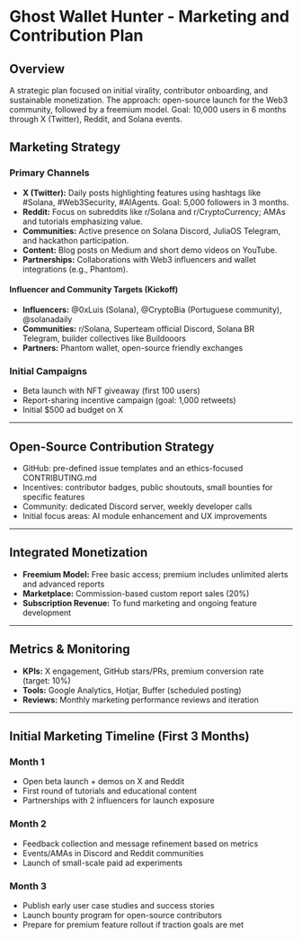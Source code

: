 # Ghost Wallet Hunter - Marketing and Contribution Plan

## Overview

A strategic plan focused on initial virality, contributor onboarding, and sustainable monetization. The approach: open-source launch for the Web3 community, followed by a freemium model. Goal: 10,000 users in 6 months through X (Twitter), Reddit, and Solana events.

## Marketing Strategy

### Primary Channels

* **X (Twitter):** Daily posts highlighting features using hashtags like #Solana, #Web3Security, #AIAgents. Goal: 5,000 followers in 3 months.
* **Reddit:** Focus on subreddits like r/Solana and r/CryptoCurrency; AMAs and tutorials emphasizing value.
* **Communities:** Active presence on Solana Discord, JuliaOS Telegram, and hackathon participation.
* **Content:** Blog posts on Medium and short demo videos on YouTube.
* **Partnerships:** Collaborations with Web3 influencers and wallet integrations (e.g., Phantom).

#### Influencer and Community Targets (Kickoff)

* **Influencers:** @0xLuis (Solana), @CryptoBia (Portuguese community), @solanadaily
* **Communities:** r/Solana, Superteam official Discord, Solana BR Telegram, builder collectives like Buildooors
* **Partners:** Phantom wallet, open-source friendly exchanges

### Initial Campaigns

* Beta launch with NFT giveaway (first 100 users)
* Report-sharing incentive campaign (goal: 1,000 retweets)
* Initial \$500 ad budget on X

---

## Open-Source Contribution Strategy

* GitHub: pre-defined issue templates and an ethics-focused CONTRIBUTING.md
* Incentives: contributor badges, public shoutouts, small bounties for specific features
* Community: dedicated Discord server, weekly developer calls
* Initial focus areas: AI module enhancement and UX improvements

---

## Integrated Monetization

* **Freemium Model:** Free basic access; premium includes unlimited alerts and advanced reports
* **Marketplace:** Commission-based custom report sales (20%)
* **Subscription Revenue:** To fund marketing and ongoing feature development

---

## Metrics & Monitoring

* **KPIs:** X engagement, GitHub stars/PRs, premium conversion rate (target: 10%)
* **Tools:** Google Analytics, Hotjar, Buffer (scheduled posting)
* **Reviews:** Monthly marketing performance reviews and iteration

---

## Initial Marketing Timeline (First 3 Months)

### Month 1

* Open beta launch + demos on X and Reddit
* First round of tutorials and educational content
* Partnerships with 2 influencers for launch exposure

### Month 2

* Feedback collection and message refinement based on metrics
* Events/AMAs in Discord and Reddit communities
* Launch of small-scale paid ad experiments

### Month 3

* Publish early user case studies and success stories
* Launch bounty program for open-source contributors
* Prepare for premium feature rollout if traction goals are met

